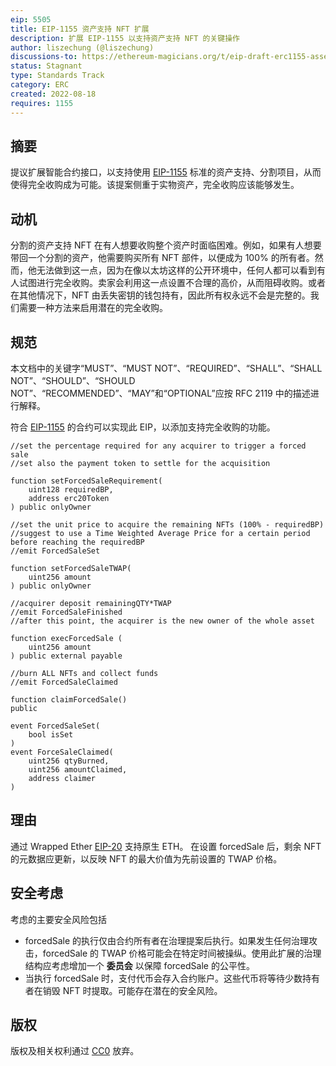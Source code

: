 ```yaml
---
eip: 5505
title: EIP-1155 资产支持 NFT 扩展
description: 扩展 EIP-1155 以支持资产支持 NFT 的关键操作
author: liszechung (@liszechung)
discussions-to: https://ethereum-magicians.org/t/eip-draft-erc1155-asset-backed-nft-extension/10437
status: Stagnant
type: Standards Track
category: ERC
created: 2022-08-18
requires: 1155
---
```


## 摘要
提议扩展智能合约接口，以支持使用 [EIP-1155](./eip-1155.md) 标准的资产支持、分割项目，从而使得完全收购成为可能。该提案侧重于实物资产，完全收购应该能够发生。

## 动机
分割的资产支持 NFT 在有人想要收购整个资产时面临困难。例如，如果有人想要带回一个分割的资产，他需要购买所有 NFT 部件，以便成为 100% 的所有者。然而，他无法做到这一点，因为在像以太坊这样的公开环境中，任何人都可以看到有人试图进行完全收购。卖家会利用这一点设置不合理的高价，从而阻碍收购。或者在其他情况下，NFT 由丢失密钥的钱包持有，因此所有权永远不会是完整的。我们需要一种方法来启用潜在的完全收购。

## 规范
本文档中的关键字“MUST”、“MUST NOT”、“REQUIRED”、“SHALL”、“SHALL NOT”、“SHOULD”、“SHOULD NOT”、“RECOMMENDED”、“MAY”和“OPTIONAL”应按 RFC 2119 中的描述进行解释。

符合 [EIP-1155](./eip-1155.md) 的合约可以实现此 EIP，以添加支持完全收购的功能。

```solidity
//set the percentage required for any acquirer to trigger a forced sale
//set also the payment token to settle for the acquisition

function setForcedSaleRequirement(
	uint128 requiredBP,
	address erc20Token
) public onlyOwner

//set the unit price to acquire the remaining NFTs (100% - requiredBP)
//suggest to use a Time Weighted Average Price for a certain period before reaching the requiredBP
//emit ForcedSaleSet

function setForcedSaleTWAP(
	uint256 amount
) public onlyOwner

//acquirer deposit remainingQTY*TWAP
//emit ForcedSaleFinished
//after this point, the acquirer is the new owner of the whole asset

function execForcedSale (
	uint256 amount
) public external payable

//burn ALL NFTs and collect funds
//emit ForcedSaleClaimed

function claimForcedSale()
public

event ForcedSaleSet(
	bool isSet
)
event ForceSaleClaimed(
	uint256 qtyBurned,
	uint256 amountClaimed,
	address claimer
)
```

## 理由
通过 Wrapped Ether [EIP-20](./erc-20.md) 支持原生 ETH。
在设置 forcedSale 后，剩余 NFT 的元数据应更新，以反映 NFT 的最大价值为先前设置的 TWAP 价格。

## 安全考虑
考虑的主要安全风险包括
- forcedSale 的执行仅由合约所有者在治理提案后执行。如果发生任何治理攻击，forcedSale 的 TWAP 价格可能会在特定时间被操纵。使用此扩展的治理结构应考虑增加一个 **委员会** 以保障 forcedSale 的公平性。
- 当执行 forcedSale 时，支付代币会存入合约账户。这些代币将等待少数持有者在销毁 NFT 时提取。可能存在潜在的安全风险。

## 版权
版权及相关权利通过 [CC0](../LICENSE.md) 放弃。